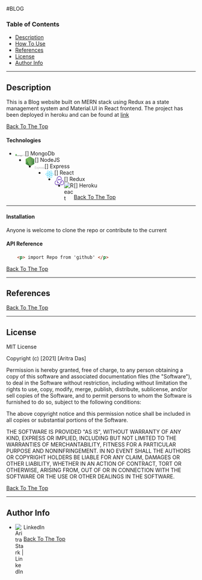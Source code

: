 #BLOG


### Table of Contents

- [Description](#description)
- [How To Use](#how-to-use)
- [References](#references)
- [License](#license)
- [Author Info](#author-info)

---

## Description

This is a Blog website built on MERN stack using Redux as a state management system and Material.UI in React frontend. The project has been deployed in heroku and can be found at [link](https://starkblogmern.herokuapp.com/) 

[Back To The Top](#read-me-template)

#### Technologies

- [<img align="left" alt="MongoDB" width="26px" src="https://raw.githubusercontent.com/github/explore/80688e429a7d4ef2fca1e82350fe8e3517d3494d/topics/mongodb/mongodb.png" />] MongoDb
- [<img align="left" alt="Node.js" width="26px" src="https://raw.githubusercontent.com/github/explore/80688e429a7d4ef2fca1e82350fe8e3517d3494d/topics/nodejs/nodejs.png" />] NodeJS
- [<img align="left" alt="React" width="26px" src="https://raw.githubusercontent.com/github/explore/80688e429a7d4ef2fca1e82350fe8e3517d3494d/topics/express/express.png" />] Express
- [<img align="left" alt="React" width="26px" src="https://raw.githubusercontent.com/github/explore/80688e429a7d4ef2fca1e82350fe8e3517d3494d/topics/react/react.png" />] React
- [<img align="left" alt="React" width="26px" src="https://raw.githubusercontent.com/github/explore/80688e429a7d4ef2fca1e82350fe8e3517d3494d/topics/redux/redux.png" />] Redux
- [<img align="left" alt="React" width="26px" src="https://camo.githubusercontent.com/25c2c7a93297a438e002e1b85b45a7e82fd6f51eedd16ee37679120c5b14379d/68747470733a2f2f6434797438786c396237696e2e636c6f756466726f6e742e6e65742f6173736574732f686f6d652f6c6f676f747970652d6865726f6b752e706e67" />] Heroku

[Back To The Top](#read-me-template)

---


#### Installation

Anyone is welcome to clone the repo or contribute to the current

#### API Reference

```html
    <p> import Repo from 'github' </p>
```
[Back To The Top](#read-me-template)

---

## References



[Back To The Top](#read-me-template)

---

## License

MIT License

Copyright (c) [2021] [Aritra Das]

Permission is hereby granted, free of charge, to any person obtaining a copy
of this software and associated documentation files (the "Software"), to deal
in the Software without restriction, including without limitation the rights
to use, copy, modify, merge, publish, distribute, sublicense, and/or sell
copies of the Software, and to permit persons to whom the Software is
furnished to do so, subject to the following conditions:

The above copyright notice and this permission notice shall be included in all
copies or substantial portions of the Software.

THE SOFTWARE IS PROVIDED "AS IS", WITHOUT WARRANTY OF ANY KIND, EXPRESS OR
IMPLIED, INCLUDING BUT NOT LIMITED TO THE WARRANTIES OF MERCHANTABILITY,
FITNESS FOR A PARTICULAR PURPOSE AND NONINFRINGEMENT. IN NO EVENT SHALL THE
AUTHORS OR COPYRIGHT HOLDERS BE LIABLE FOR ANY CLAIM, DAMAGES OR OTHER
LIABILITY, WHETHER IN AN ACTION OF CONTRACT, TORT OR OTHERWISE, ARISING FROM,
OUT OF OR IN CONNECTION WITH THE SOFTWARE OR THE USE OR OTHER DEALINGS IN THE
SOFTWARE.

[Back To The Top](#read-me-template)

---

## Author Info

- LinkedIn [<img align="left" alt="AritraStark | LinkedIn" width="22px" src="https://cdn.jsdelivr.net/npm/simple-icons@v3/icons/linkedin.svg" />](https://www.linkedin.com/in/aritra-das-ba7709135/)

[Back To The Top](#read-me-template)
